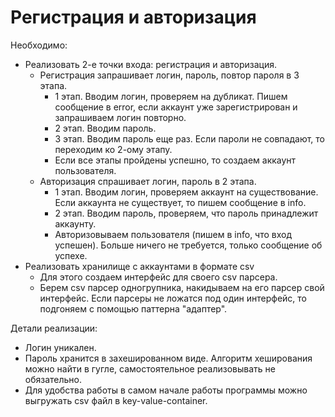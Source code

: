 # Регистрация и авторизация

Необходимо:

- Реализовать 2-е точки входа: регистрация и авторизация.
  - Регистрация запрашивает логин, пароль, повтор пароля в 3 этапа.
    - 1 этап. Вводим логин, проверяем на дубликат. Пишем сообщение в error, если аккаунт уже зарегистрирован и запрашиваем логин повторно.
    - 2 этап. Вводим пароль.
    - 3 этап. Вводим пароль еще раз. Если пароли не совпадают, то переходим ко 2-ому этапу.
    - Если все этапы пройдены успешно, то создаем аккаунт пользователя.
  - Авторизация спрашивает логин, пароль в 2 этапа.
    - 1 этап. Вводим логин, проверяем аккаунт на существование. Если аккаунта не существует, то пишем сообщение в info.
    - 2 этап. Вводим пароль, проверяем, что пароль принадлежит аккаунту.
    - Авторизовываем пользователя (пишем в info, что вход успешен). Больше ничего не требуется, только сообщение об успехе.
- Реализовать хранилище с аккаунтами в формате csv
  - Для этого создаем интерфейс для своего csv парсера.
  - Берем csv парсер одногрупника, накидываем на его парсер свой интерфейс. Если парсеры не ложатся под один интерфейс, то подгоняем с помощью паттерна "адаптер".

Детали реализации:

- Логин уникален.
- Пароль хранится в захешированном виде. Алгоритм хеширования можно найти в гугле, самостоятельное реализовывать не обязательно.
- Для удобства работы в самом начале работы программы можно выгружать csv файл в key-value-container.
